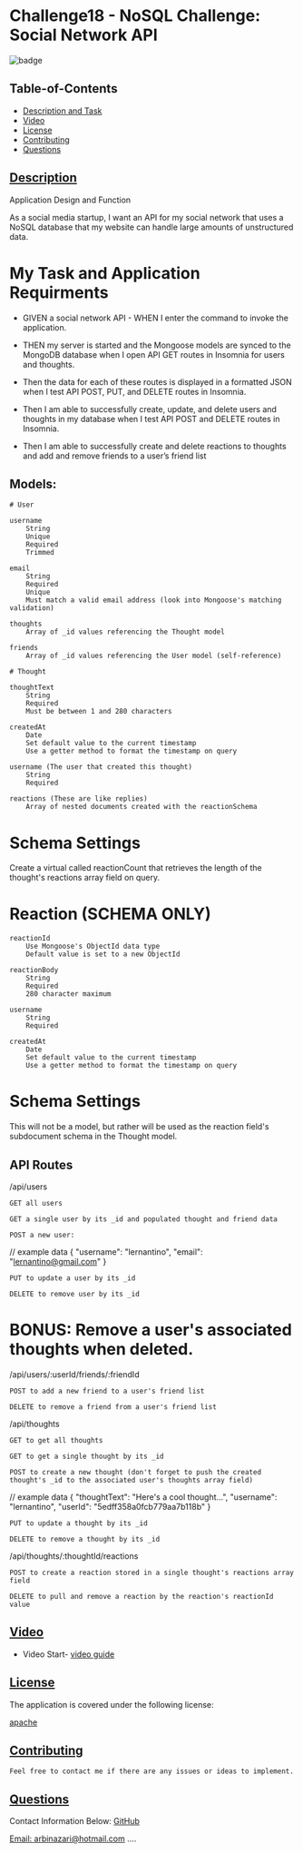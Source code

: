 
# Challenge18 - NoSQL Challenge: Social Network API 
![badge](https://img.shields.io/badge/license-apache-blue)


  ## Table-of-Contents
  * [Description and Task](#description)
  * [Video](#video)   
  * [License](#license)   
  * [Contributing](#contributing)
  * [Questions](#questions)


 ## [Description](#table-of-contents)
 
 Application Design and Function

As a social media startup, I want an API for my social network that uses a NoSQL database
that my website can handle large amounts of unstructured data.


 # My Task and Application Requirments

  - GIVEN a social network API - WHEN I enter the command to invoke the application.

  - THEN my server is started and the Mongoose models are synced to the MongoDB database 
    when I open API GET routes in Insomnia for users and thoughts.

  - Then the data for each of these routes is displayed in a formatted JSON when
    I test API POST, PUT, and DELETE routes in Insomnia.

  - Then I am able to successfully create, update, and delete users and 
    thoughts in my database when I test API POST and DELETE routes in Insomnia.

  - Then I am able to successfully create and delete reactions to thoughts 
    and add and remove friends to a user’s friend list


  ## Models: 

    # User

    username
        String
        Unique
        Required
        Trimmed

    email
        String
        Required
        Unique
        Must match a valid email address (look into Mongoose's matching validation)

    thoughts
        Array of _id values referencing the Thought model

    friends
        Array of _id values referencing the User model (self-reference)

    # Thought

    thoughtText
        String
        Required
        Must be between 1 and 280 characters

    createdAt
        Date
        Set default value to the current timestamp
        Use a getter method to format the timestamp on query

    username (The user that created this thought)
        String
        Required

    reactions (These are like replies)
        Array of nested documents created with the reactionSchema

# Schema Settings

Create a virtual called reactionCount that retrieves the length of the thought's reactions array field on query.

   # Reaction (SCHEMA ONLY)

    reactionId
        Use Mongoose's ObjectId data type
        Default value is set to a new ObjectId

    reactionBody
        String
        Required
        280 character maximum

    username
        String
        Required

    createdAt
        Date
        Set default value to the current timestamp
        Use a getter method to format the timestamp on query

# Schema Settings

This will not be a model, but rather will be used as the reaction field's subdocument schema in the Thought model.

## API Routes

/api/users

    GET all users

    GET a single user by its _id and populated thought and friend data

    POST a new user:

// example data
{
  "username": "lernantino",
  "email": "lernantino@gmail.com"
}

    PUT to update a user by its _id

    DELETE to remove user by its _id

# BONUS: Remove a user's associated thoughts when deleted.

/api/users/:userId/friends/:friendId

    POST to add a new friend to a user's friend list

    DELETE to remove a friend from a user's friend list

/api/thoughts

    GET to get all thoughts

    GET to get a single thought by its _id

    POST to create a new thought (don't forget to push the created thought's _id to the associated user's thoughts array field)

// example data
{
  "thoughtText": "Here's a cool thought...",
  "username": "lernantino",
  "userId": "5edff358a0fcb779aa7b118b"
}

    PUT to update a thought by its _id

    DELETE to remove a thought by its _id

/api/thoughts/:thoughtId/reactions

    POST to create a reaction stored in a single thought's reactions array field

    DELETE to pull and remove a reaction by the reaction's reactionId value


  
  ## [Video](#table-of-contents)
 
   - Video Start- [video guide](https://www.awesomescreenshot.com/video/8212028?key=c7bd96a5e6b4bb979d54ddb8934fc0b9)


  ## [License](#table-of-contents)
  The application is covered under the following license:
  
  [apache](https://choosealicense.com/licenses/apache)
    
    
  ## [Contributing](#table-of-contents)
  
    Feel free to contact me if there are any issues or ideas to implement.
    
  ## [Questions](#table-of-contents)
  Contact Information Below:
  [GitHub](https://github.com/arbinazari)

  [Email: arbinazari@hotmail.com](mailto:arbinazari@hotmail.com)
....
